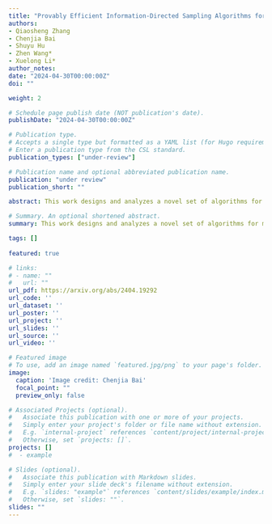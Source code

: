```yaml
---
title: "Provably Efficient Information-Directed Sampling Algorithms for Multi-Agent Reinforcement Learning."
authors:
- Qiaosheng Zhang
- Chenjia Bai
- Shuyu Hu
- Zhen Wang*
- Xuelong Li*
author_notes:
date: "2024-04-30T00:00:00Z"
doi: ""

weight: 2

# Schedule page publish date (NOT publication's date).
publishDate: "2024-04-30T00:00:00Z"

# Publication type.
# Accepts a single type but formatted as a YAML list (for Hugo requirements).
# Enter a publication type from the CSL standard.
publication_types: ["under-review"]

# Publication name and optional abbreviated publication name.
publication: "under review"
publication_short: ""

abstract: This work designs and analyzes a novel set of algorithms for multi-agent reinforcement learning (MARL) based on the principle of information-directed sampling (IDS). These algorithms draw inspiration from foundational concepts in information theory, and are proven to be sample efficient in MARL settings such as two-player zero-sum Markov games (MGs) and multi-player general-sum MGs. For episodic two-player zero-sum MGs, we present three sample-efficient algorithms for learning Nash equilibrium. The basic algorithm, referred to as MAIDS, employs an asymmetric learning structure where the max-player first solves a minimax optimization problem based on the joint information ratio of the joint policy, and the min-player then minimizes the marginal information ratio with the max-player’s policy fixed. Theoretical analyses show that it achieves a Bayesian regret. To reduce the computational load of MAIDS, we develop an improved algorithm called Reg-MAIDS, which has the same Bayesian regret bound while enjoying less computational complexity. Moreover, by leveraging the flexibility of IDS principle in choosing the learning target, we propose two methods for constructing compressed environments based on rate-distortion theory, upon which we develop an algorithm Compressed-MAIDS wherein the learning target is a compressed environment. Finally, we extend Reg-MAIDS to multi-player general-sum MGs and prove that it can learn either the Nash equilibrium or coarse correlated equilibrium in a sample efficient manner.

# Summary. An optional shortened abstract.
summary: This work designs and analyzes a novel set of algorithms for multi-agent reinforcement learning (MARL) based on the principle of information-directed sampling (IDS).

tags: []
  
featured: true

# links:
# - name: ""
#   url: ""
url_pdf: https://arxiv.org/abs/2404.19292
url_code: ''
url_dataset: ''
url_poster: ''
url_project: ''
url_slides: ''
url_source: ''
url_video: ''

# Featured image
# To use, add an image named `featured.jpg/png` to your page's folder. 
image:
  caption: 'Image credit: Chenjia Bai'
  focal_point: ""
  preview_only: false

# Associated Projects (optional).
#   Associate this publication with one or more of your projects.
#   Simply enter your project's folder or file name without extension.
#   E.g. `internal-project` references `content/project/internal-project/index.md`.
#   Otherwise, set `projects: []`.
projects: []
#  - example

# Slides (optional).
#   Associate this publication with Markdown slides.
#   Simply enter your slide deck's filename without extension.
#   E.g. `slides: "example"` references `content/slides/example/index.md`.
#   Otherwise, set `slides: ""`.
slides: ""
---
```

